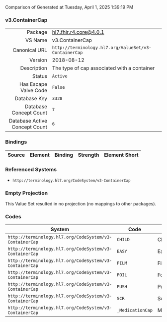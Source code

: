 Comparison of 
Generated at Tuesday, April 1, 2025 1:39:19 PM

### v3.ContainerCap

|      |     |
| ---: | --- |
| Package | hl7.fhir.r4.core@4.0.1 |
| VS Name | v3.ContainerCap |
| Canonical URL | `http://terminology.hl7.org/ValueSet/v3-ContainerCap` |
| Version | 2018-08-12 |
| Description | The type of cap associated with a container |
| Status | `Active` |
| Has Escape Valve Code | `False` |
| Database Key | `3328` |
| Database Concept Count | `7` |
| Database Active Concept Count | `6` |
### Bindings

| Source | Element | Binding | Strength | Element Short |
| ------ | ------- | ------- | -------- | ------------- |

### Referenced Systems

* `http://terminology.hl7.org/CodeSystem/v3-ContainerCap`
### Empty Projection

This Value Set resulted in no projection (no mappings to other packages).

### Codes

| System | Code | Display |
| ------ | ---- | ------- |
| `http://terminology.hl7.org/CodeSystem/v3-ContainerCap` | `CHILD` | ChildProof |
| `http://terminology.hl7.org/CodeSystem/v3-ContainerCap` | `EASY` | EasyOpen |
| `http://terminology.hl7.org/CodeSystem/v3-ContainerCap` | `FILM` | Film |
| `http://terminology.hl7.org/CodeSystem/v3-ContainerCap` | `FOIL` | Foil |
| `http://terminology.hl7.org/CodeSystem/v3-ContainerCap` | `PUSH` | Push Cap |
| `http://terminology.hl7.org/CodeSystem/v3-ContainerCap` | `SCR` | Screw Cap |
| `http://terminology.hl7.org/CodeSystem/v3-ContainerCap` | `_MedicationCap` | MedicationCap |
